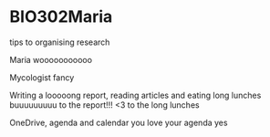 # BIO302Maria
tips to organising research

Maria
wooooooooooo

Mycologist
fancy

Writing a looooong report, reading articles and eating long lunches 
buuuuuuuuu to the report!!! <3 to the long lunches

OneDrive, agenda and calendar 
you love your agenda yes
